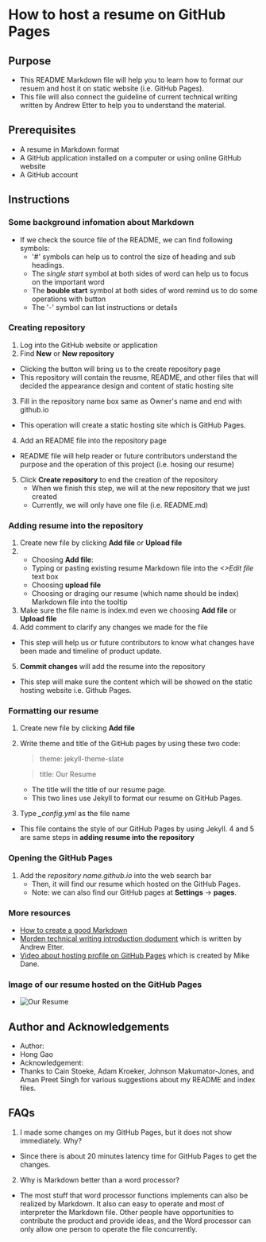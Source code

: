 # How to host a resume on GitHub Pages

## Purpose 
- This README Markdown file will help you to learn how to format our resuem and host it on static website (i.e. GitHub Pages).
- This file will also connect the guideline of current technical writing written by Andrew Etter to help you to understand the material.

## Prerequisites 
- A resume in Markdown format 
- A GitHub application installed on a computer or using online GitHub website 
- A GitHub account 

## Instructions 
### Some background infomation about Markdown 
- If we check the source file of the README, we can find following symbols:
    - '#' symbols can help us to control the size of heading and sub headings.
    - The *single start* symbol at both sides of word can help us to focus on the important word 
    - The **bouble start** symbol at both sides of word remind us to do some operations with button
    - The '-' symbol can list instructions or details 
    
### Creating repository
1. Log into the GitHub website or application
2. Find **New** or **New repository** 
- Clicking the button will bring us to the create repository page
- This repository will contain the reusme, README, and other files that will decided the appearance design and content of static hosting site
3. Fill in the repository name box same as Owner's name and end with github.io 
- This operation will create a static hosting site which is GitHub Pages.
4. Add an README file into the repository page 
- README file will help reader or future contributors understand the purpose and the operation of this project (i.e. hosing our resume) 
5. Click **Create repository** to end the creation of the repository
    -  When we finish this step, we will at the new repository that we just created
    -  Currently, we will only have one file (i.e. README.md) 

### Adding resume into the repository
1. Create new file by clicking **Add file** or **Upload file**
2. - Choosing **Add file**:
    - Typing or pasting existing resume Markdown file into the *<>Edit file* text box
   - Choosing **upload file**
    - Choosing or draging our resume (which name should be index) Markdown file into the tooltip
3. Make sure the file name is index.md even we choosing **Add file** or **Upload file**
4. Add comment to clarify any changes we made for the file
- This step will help us or future contributors to know what changes have been made and timeline of product update.
5. **Commit changes** will add the resume into the repository
- This step will make sure the content which will be showed on the static hosting website i.e. Github Pages.  
 
### Formatting our resume 
1. Create new file by clicking **Add file**
2. Write theme and title of the GitHub pages by using these two code:
    > theme: jekyll-theme-slate
    
    > title: Our Resume
    - The title will the title of our resume page.
    - This two lines use Jekyll to format our resume on GitHub Pages.
3. Type *_config.yml* as the file name 
- This file contains the style of our GitHub Pages by using Jekyll.
4 and 5 are same steps in **adding resume into the repository**

### Opening the GitHub Pages
1. Add the _repository name.github.io_ into the web search bar
    - Then, it will find our resume which hosted on the GitHub Pages.
    - Note: we can also find our GitHub pages at **Settings** -> **pages**.
### More resources
- [How to create a good Markdown](https://www.markdownguide.org/getting-started/)
- [Morden technical writing introduction dodument](https://www.amazon.ca/Modern-Technical-Writing-Introduction-Documentation-ebook/dp/B01A2QL9SS) which is written by Andrew Etter. 
- [Video about hosting profile on GitHub Pages](https://www.youtube.com/watch?v=fqFjuX4VZmU&list=PLLAZ4kZ9dFpOPV5C5Ay0pHaa0RJFhcmcB&index=19) which is created by Mike Dane.

### Image of our resume hosted on the GitHub Pages 
- ![Our Resume]()
## Author and Acknowledgements 
- Author:
 - Hong Gao
- Acknowledgement:
 - Thanks to Cain Stoeke, Adam Kroeker, Johnson Makumator-Jones, and Aman Preet Singh for various suggestions about my README and index files. 

## FAQs

  1. I made some changes on my GitHub Pages, but it does not show immediately. Why?
  - Since there is about 20 minutes latency time for GitHub Pages to get the changes.
  2. Why is Markdown better than a word processor?
  - The most stuff that word processor functions implements can also be realized by Markdown. It also can easy to operate and most of interpreter the Markdown file. Other people have opportunities to contribute the product and provide ideas, and the Word processor can only allow one person to operate the file concurrently.


